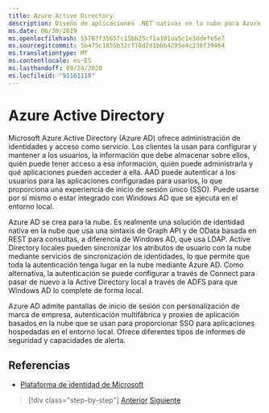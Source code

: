 ```yaml
---
title: Azure Active Directory
description: Diseño de aplicaciones .NET nativas en la nube para Azure | Azure Active Directory
ms.date: 06/30/2019
ms.openlocfilehash: 55787f3565fc15bb25cf1a101aa5c1e3ddefe5e7
ms.sourcegitcommit: 5b475c1855b32cf78d2d1bbb4295e4c236f39464
ms.translationtype: MT
ms.contentlocale: es-ES
ms.lasthandoff: 09/24/2020
ms.locfileid: "91161118"
---
```

# <a name="azure-active-directory"></a>Azure Active Directory

Microsoft Azure Active Directory (Azure AD) ofrece administración de identidades y acceso como servicio. Los clientes la usan para configurar y mantener a los usuarios, la información que debe almacenar sobre ellos, quién puede tener acceso a esa información, quién puede administrarla y qué aplicaciones pueden acceder a ella. AAD puede autenticar a los usuarios para las aplicaciones configuradas para usarlos, lo que proporciona una experiencia de inicio de sesión único (SSO). Puede usarse por sí mismo o estar integrado con Windows AD que se ejecuta en el entorno local.

Azure AD se crea para la nube. Es realmente una solución de identidad nativa en la nube que usa una sintaxis de Graph API y de OData basada en REST para consultas, a diferencia de Windows AD, que usa LDAP. Active Directory locales pueden sincronizar los atributos de usuario con la nube mediante servicios de sincronización de identidades, lo que permite que toda la autenticación tenga lugar en la nube mediante Azure AD. Como alternativa, la autenticación se puede configurar a través de Connect para pasar de nuevo a la Active Directory local a través de ADFS para que Windows AD lo complete de forma local.

Azure AD admite pantallas de inicio de sesión con personalización de marca de empresa, autenticación multifábrica y proxies de aplicación basados en la nube que se usan para proporcionar SSO para aplicaciones hospedadas en el entorno local. Ofrece diferentes tipos de informes de seguridad y capacidades de alerta.

## <a name="references"></a>Referencias

- [Plataforma de identidad de Microsoft](/azure/active-directory/develop/)

>[!div class="step-by-step"]
>[Anterior](authentication-authorization.md)
>[Siguiente](identity-server.md)
